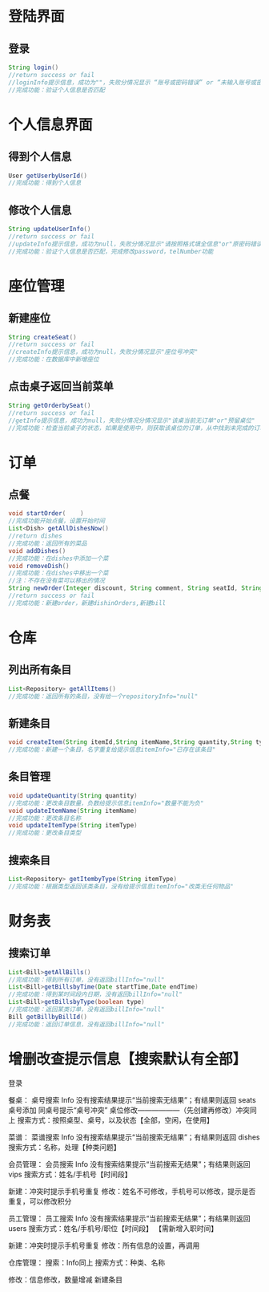 # 登陆界面
## 登录
```java
String login()
//return success or fail
//loginInfo提示信息，成功为""，失败分情况显示 “账号或密码错误” or “未输入账号或密码”
//完成功能：验证个人信息是否匹配
```

# 个人信息界面

## 得到个人信息

```java
User getUserbyUserId()
//完成功能：得到个人信息 
```

## 修改个人信息

```java
String updateUserInfo()
//return success or fail
//updateInfo提示信息，成功为null，失败分情况显示"请按照格式填全信息"or"原密码错误"
//完成功能：验证个人信息是否匹配，完成修改password，telNumber功能
```

# 座位管理

## 新建座位
```java
String createSeat()
//return success or fail
//createInfo提示信息，成功为null，失败分情况显示"座位号冲突"
//完成功能：在数据库中新增座位
```

## 点击桌子返回当前菜单

```java
String getOrderbySeat()
//return success or fail
//getInfo提示信息，成功为null，失败分情况分情况显示"该桌当前无订单"or"预留桌位"
//完成功能：检查当前桌子的状态，如果是使用中，则获取该桌位的订单，从中找到未完成的订单
```

# 订单
## 点餐
```java
void startOrder(	)
//完成功能开始点餐，设置开始时间
List<Dish> getAllDishesNow()
//return dishes
//完成功能：返回所有的菜品
void addDishes()
//完成功能：在dishes中添加一个菜
void removeDish()
//完成功能：在dishes中移出一个菜
//注：不存在没有菜可以移出的情况
String newOrder(Integer discount, String comment, String seatId, String userId, String cutomerTelNumber)
//return success or fail
//完成功能：新建order，新建dishinOrders,新建bill
```
# 仓库

## 列出所有条目

```java
List<Repository> getAllItems()
//完成功能：返回所有的条目，没有给一个repositoryInfo="null"      
```

## 新建条目

```java
void createItem(String itemId,String itemName,String quantity,String type)
//完成功能：新建一个条目，名字重复给提示信息itemInfo="已存在该条目"
```

## 条目管理

```java
void updateQuantity(String quantity)
//完成功能：更改条目数量，负数给提示信息itemInfo="数量不能为负"
void updateItemName(String itemName)
//完成功能：更改条目名称
void updateItemType(String itemType)
//完成功能：更改条目类型
```

## 搜索条目

```java
List<Repository> getItembyType(String itemType)
//完成功能：根据类型返回该类条目，没有给提示信息itemInfo="改类无任何物品"
```

# 财务表

## 搜索订单

```java
List<Bill>getAllBills()
//完成功能：得到所有订单，没有返回billInfo="null"
List<Bill>getBillsbyTime(Date startTime,Date endTime)
//完成功能：得到某时间段内日期，没有返回billInfo="null"
List<Bill>getBillsbyType(boolean type)
//完成功能：返回某类订单，没有返回billInfo="null"
Bill getBillbyBillId()
//完成功能：返回订单信息，没有返回billInfo="null"
```

# 增删改查提示信息【搜索默认有全部】

登录

餐桌：
桌号搜索 Info 没有搜索结果提示“当前搜索无结果”；有结果则返回 seats
桌号添加 同桌号提示“桌号冲突”
桌位修改——————（先创建再修改）冲突同上
搜索方式：按照桌型、桌号，以及状态【全部，空闲，在使用】




菜谱：
菜谱搜索 Info 没有搜索结果提示“当前搜索无结果”；有结果则返回 dishes
搜索方式：名称，处理【种类问题】


会员管理：
会员搜索 Info 没有搜索结果提示“当前搜索无结果”；有结果则返回 vips
搜索方式：姓名/手机号【时间段】

新建：冲突时提示手机号重复
修改：姓名不可修改，手机号可以修改，提示是否重复，可以修改积分


员工管理：
员工搜索 Info 没有搜索结果提示“当前搜索无结果”；有结果则返回 users
搜索方式：姓名/手机号/职位【时间段】
【需新增入职时间】

新建：冲突时提示手机号重复
修改：所有信息的设置，再调用

仓库管理：
搜索：Info同上
搜索方式：种类、名称

修改：信息修改，数量增减
新建条目

